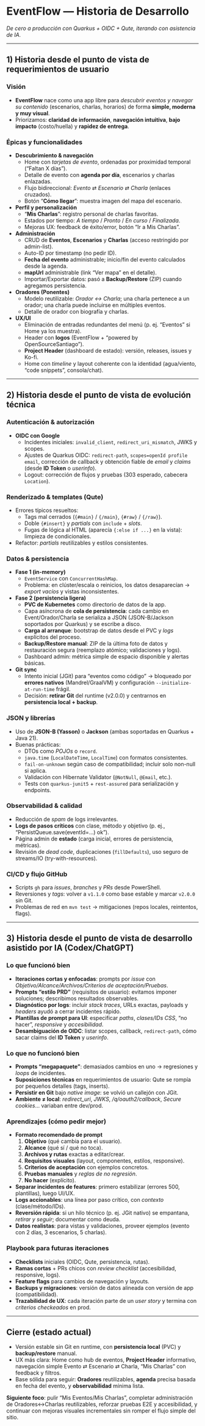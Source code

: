 # EventFlow — Historia de Desarrollo  
*De cero a producción con Quarkus + OIDC + Qute, iterando con asistencia de IA.*

---

## 1) Historia desde el punto de vista de **requerimientos de usuario**

### Visión
- **EventFlow** nace como una app libre para *descubrir eventos y navegar su contenido* (escenarios, charlas, horarios) de forma **simple, moderna y muy visual**.
- Priorizamos: **claridad de información**, **navegación intuitiva**, **bajo impacto** (costo/huella) y **rapidez de entrega**.

### Épicas y funcionalidades
- **Descubrimiento & navegación**
  - Home con *tarjetas de evento*, ordenadas por proximidad temporal (“Faltan X días”).
  - Detalle de evento con **agenda por día**, escenarios y charlas enlazadas.
  - Flujo bidireccional: *Evento* ⇄ *Escenario* ⇄ *Charla* (enlaces cruzados).
  - Botón “**Cómo llegar**”: muestra imagen del mapa del escenario.
- **Perfil y personalización**
  - “**Mis Charlas**”: registro personal de charlas favoritas.
  - Estados por tiempo: *A tiempo* / *Pronto* / *En curso* / *Finalizada*.
  - Mejoras UX: feedback de éxito/error, botón “Ir a Mis Charlas”.
- **Administración**
  - CRUD de **Eventos**, **Escenarios** y **Charlas** (acceso restringido por admin-list).
  - Auto-ID por timestamp (no pedir ID).
  - **Fecha del evento** administrable; inicio/fin del evento calculados desde la agenda.
  - **mapUrl** administrable (link “Ver mapa” en el detalle).
  - Importar/Exportar datos: pasó a **Backup/Restore** (ZIP) cuando agregamos persistencia.
- **Oradores (Ponentes)**
  - Modelo reutilizable: *Orador ↔ Charla*; una charla pertenece a un orador; una charla puede incluirse en múltiples eventos.
  - Detalle de orador con biografía y charlas.
- **UX/UI**
  - Eliminación de entradas redundantes del menú (p. ej. “Eventos” si Home ya los muestra).
  - Header con **logos** (EventFlow + “powered by OpenSourceSantiago”).
  - **Project Header** (dashboard de estado): versión, releases, issues y Ko-fi.
  - Home con *timeline* y layout coherente con la identidad (agua/viento, “code snippets”, consola/chat).

---

## 2) Historia desde el punto de vista de **evolución técnica**

### Autenticación & autorización
- **OIDC con Google**  
  - Incidentes iniciales: `invalid_client`, `redirect_uri_mismatch`, JWKS y scopes.
  - Ajustes de Quarkus OIDC: `redirect-path`, `scopes=openId profile email`, corrección de callback y obtención fiable de *email* y *claims* (desde **ID Token** o *userinfo*).
  - Logout: corrección de flujos y pruebas (303 esperado, cabecera `Location`).

### Renderizado & templates (Qute)
- Errores típicos resueltos:
  - Tags mal cerrados (`{#main}` / `{/main}`, `{#raw}` / `{/raw}`).
  - Doble `{#insert}` y *partials* con `include` + *slots*.
  - Fugas de lógica al HTML (aparecía `{:else if ...}` en la vista): limpieza de condicionales.
- Refactor: *partials* reutilizables y estilos consistentes.

### Datos & persistencia
- **Fase 1 (in-memory)**  
  - `EventService` con `ConcurrentHashMap`.  
  - Problema: en clúster/escala o reinicios, los datos desaparecían → *export vacíos* y vistas inconsistentes.
- **Fase 2 (persistencia ligera)**
  - **PVC de Kubernetes** como directorio de datos de la app.
  - Capa asíncrona de **cola de persistencia**: cada cambio en Event/Orador/Charla se serializa a JSON (JSON-B/Jackson soportados por Quarkus) y se escribe a disco.
  - **Carga al arranque**: bootstrap de datos desde el PVC y *logs* explícitos del proceso.
  - **Backup/Restore manual**: ZIP de la última foto de datos y restauración segura (reemplazo atómico; validaciones y logs).
  - Dashboard admin: métrica simple de espacio disponible y alertas básicas.
- **Git sync**  
  - Intento inicial (JGit) para “eventos como código” → bloqueado por **errores nativos** (Mandrel/GraalVM) y configuración `--initialize-at-run-time` frágil.  
  - Decisión: **retirar Git** del runtime (v2.0.0) y centrarnos en **persistencia local + backup**.

### JSON y librerías
- Uso de **JSON-B (Yasson)** o **Jackson** (ambas soportadas en Quarkus + Java 21).  
- Buenas prácticas:
  - DTOs como *POJOs* o `record`.
  - `java.time` (`LocalDateTime`, `LocalTime`) con formatos consistentes.
  - `fail-on-unknown` según caso de compatibilidad; incluir solo non-null si aplica.
  - Validación con Hibernate Validator (`@NotNull`, `@Email`, etc.).
  - Tests con `quarkus-junit5` + `rest-assured` para serialización y endpoints.

### Observabilidad & calidad
- Reducción de *spam* de logs irrelevantes.
- **Logs de pasos críticos** con clase, método y objetivo (p. ej., “PersistQueue.save(eventId=…) ok”).
- Página admin de **estado** (carga inicial, errores de persistencia, métricas).
- Revisión de *dead code*, duplicaciones (`fillDefaults`), uso seguro de streams/IO (try-with-resources).

### CI/CD y flujo GitHub
- Scripts `gh` para *issues*, *branches* y *PRs* desde PowerShell.
- Reversiones y *tags*: volver a `v1.1.0` como base estable y marcar `v2.0.0` sin Git.
- Problemas de red en `mvn test` → mitigaciones (repos locales, reintentos, flags).

---

## 3) Historia desde el punto de vista de **desarrollo asistido por IA (Codex/ChatGPT)**

### Lo que **funcionó bien**
- **Iteraciones cortas y enfocadas**: prompts por *issue* con *Objetivo/Alcance/Archivos/Criterios de aceptación/Pruebas*.  
- **Prompts “estilo PRD”** (requisitos de usuario): evitamos imponer soluciones; describimos resultados observables.
- **Diagnóstico por logs**: incluir *stack traces*, URLs exactas, payloads y *headers* ayudó a cerrar incidentes rápido.
- **Plantillas de prompt para UI**: especificar *paths*, *clases/IDs CSS*, “no hacer”, *responsive* y *accesibilidad*.
- **Desambiguación de OIDC**: listar scopes, callback, `redirect-path`, cómo sacar claims del **ID Token** y *userinfo*.

### Lo que **no funcionó bien**
- **Prompts “megapaquete”**: demasiados cambios en uno → regresiones y *loops* de incidentes.  
- **Suposiciones técnicas** en requerimientos de usuario: Qute se rompía por pequeños detalles (tags, inserts).  
- **Persistir en Git** bajo *native image*: se volvió un callejón con JGit.  
- **Ambiente ≠ local**: *redirect_uri*, *JWKS*, */q/oauth2/callback*, *Secure cookies*… variaban entre dev/prod.

### Aprendizajes (cómo pedir mejor)
- **Formato recomendado de prompt**
  1. **Objetivo** (qué cambia para el usuario).
  2. **Alcance** (qué sí / qué no toca).
  3. **Archivos y rutas** exactas a editar/crear.
  4. **Requisitos visuales** (layout, componentes, estilos, responsive).
  5. **Criterios de aceptación** con ejemplos concretos.
  6. **Pruebas manuales** y *reglas de no regresión*.
  7. **No hacer** (explícito).
- **Separar incidentes de features**: primero estabilizar (errores 500, plantillas), luego UI/UX.
- **Logs accionables**: una línea por paso crítico, con *contexto* (clase/método/IDs).
- **Reversión rápida**: si un hilo técnico (p. ej. JGit nativo) se empantana, *retirar y seguir*; documentar como deuda.
- **Datos realistas**: para vistas y validaciones, proveer ejemplos (evento con 2 días, 3 escenarios, 5 charlas).

### Playbook para futuras iteraciones
- **Checklists** iniciales (OIDC, Qute, persistencia, rutas).
- **Ramas cortas** + PRs chicos con *review checklist* (accesibilidad, responsive, logs).
- **Feature flags** para cambios de navegación y layouts.
- **Backups y migraciones**: versión de datos alineada con versión de app (compatibilidad).
- **Trazabilidad de UX**: cada iteración parte de un *user story* y termina con *criterios checkeados* en prod.

---

## Cierre (estado actual)
- Versión estable sin Git en runtime, con **persistencia local** (PVC) y **backup/restore** manual.
- UX más clara: Home como hub de eventos, **Project Header** informativo, navegación simple Evento ⇄ Escenario ⇄ Charla, “Mis Charlas” con feedback y filtros.
- Base sólida para seguir: **Oradores** reutilizables, **agenda** precisa basada en fecha del evento, y **observabilidad** mínima lista.

**Siguiente foco**: pulir “Mis Eventos/Mis Charlas”, completar administración de Oradores↔Charlas reutilizables, reforzar pruebas E2E y accesibilidad, y continuar con mejoras visuales incrementales sin romper el flujo simple del sitio.

